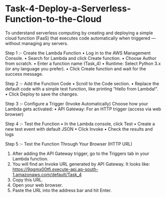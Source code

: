 # Task-4-Deploy-a-Serverless-Function-to-the-Cloud
To understand serverless computing  by creating and deploying a simple cloud function (FaaS)  that executes code automatically when triggered — without managing any servers.

Step 1 :-  Create the Lambda Function
•	Log in to the AWS Management Console.
•	Search for Lambda and click Create function.
•	Choose Author from scratch.
•	Enter a function name (Task_4)
•	Runtime: Select Python 3.x (or any language you prefer).
•	Click Create function and wait for the success message.

Step 2 :- Add the Function Code
•	Scroll to the Code section.
•	Replace the default code with a simple test function, like printing “Hello from Lambda!”.
•	Click Deploy to save the changes.


Step 3 :- Configure a Trigger (Invoke Automatically)
Choose how your Lambda gets activated:
•	API Gateway: For an HTTP trigger (access via web browser)

Step 4 :- Test the Function
•	In the Lambda console, click Test
•	Create a new test event with default JSON
•	Click Invoke
•	Check the results and logs


Step 5 :- Test the Function Through Your Browser (HTTP URL)
1.	After adding the API Gateway trigger, go to the Triggers tab in your Lambda function.
2.	You will find an Invoke URL generated by API Gateway. It looks like:
https://9qgmx00tfi.execute-api.ap-south-1.amazonaws.com/default/Task_4
3.	Copy this URL.
4.	Open your web browser.
5.	Paste the URL into the address bar and hit Enter.

